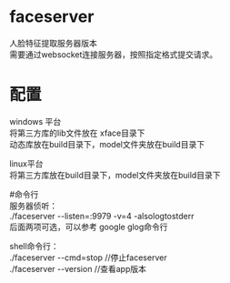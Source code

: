 # faceserver
人脸特征提取服务器版本  
需要通过websocket连接服务器，按照指定格式提交请求。  

# 配置  
windows 平台  
将第三方库的lib文件放在 xface目录下  
动态库放在build目录下，model文件夹放在build目录下  

linux平台  
将第三方库放在build目录下，model文件夹放在build目录下  

#命令行  
服务器侦听：  
./faceserver --listen=:9979 -v=4 -alsologtostderr  
后面两项可选，可以参考 google glog命令行  

shell命令行：  
./faceserver --cmd=stop //停止faceserver  
./faceserver --version //查看app版本  
